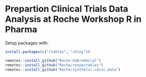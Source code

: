 # Prepartion Clinical Trials Data Analysis at Roche Workshop R in Pharma


Setup packages with:

```r
install.packages(c("rtables", "shiny"))

remotes::install_github("Roche-GSK/admiral")
remotes::install_github("Roche/respectables")
remotes::install_github("Roche/synthetic.cdisc.data")
```

